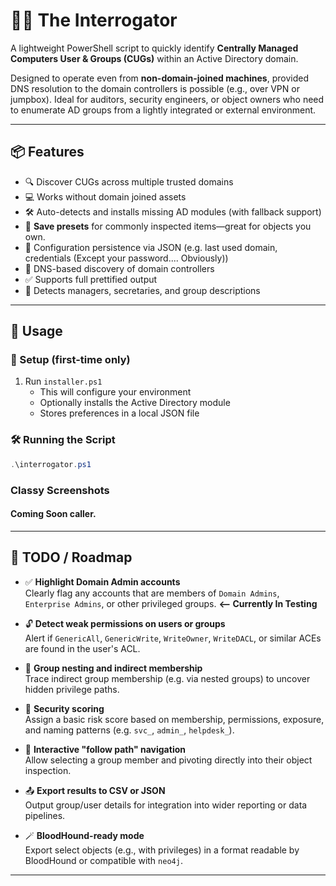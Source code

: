 # 🕵️‍♂️ The Interrogator

A lightweight PowerShell script to quickly identify **Centrally Managed Computers User & Groups (CUGs)** within an Active Directory domain.

Designed to operate even from **non-domain-joined machines**, provided DNS resolution to the domain controllers is possible (e.g., over VPN or jumpbox). Ideal for auditors, security engineers, or object owners who need to enumerate AD groups from a lightly integrated or external environment.

---

## 📦 Features

- 🔍 Discover CUGs across multiple trusted domains
- 💻 Works without domain joined assets
- 🛠 Auto-detects and installs missing AD modules (with fallback support)
- 💾 **Save presets** for commonly inspected items—great for objects you own.
- 📁 Configuration persistence via JSON (e.g. last used domain, credentials (Except your password.... Obviously))
- 📡 DNS-based discovery of domain controllers
- ✅ Supports full prettified output
- 👤 Detects managers, secretaries, and group descriptions

---

## 🚀 Usage

### 🔧 Setup (first-time only)

1. Run `installer.ps1`  
   - This will configure your environment
   - Optionally installs the Active Directory module
   - Stores preferences in a local JSON file

### 🛠 Running the Script

```powershell
.\interrogator.ps1
```
### Classy Screenshots
#### Coming Soon caller.
---

## 📌 TODO / Roadmap

- ✅ **Highlight Domain Admin accounts**  
  Clearly flag any accounts that are members of `Domain Admins`, `Enterprise Admins`, or other privileged groups. **<-- Currently In Testing**

- 🔓 **Detect weak permissions on users or groups**  
  Alert if `GenericAll`, `GenericWrite`, `WriteOwner`, `WriteDACL`, or similar ACEs are found in the user's ACL.

- 📎 **Group nesting and indirect membership**  
  Trace indirect group membership (e.g. via nested groups) to uncover hidden privilege paths.

- 🧠 **Security scoring**  
  Assign a basic risk score based on membership, permissions, exposure, and naming patterns (e.g. `svc_`, `admin_`, `helpdesk_`).

- 🔁 **Interactive "follow path" navigation**  
  Allow selecting a group member and pivoting directly into their object inspection.

- 📤 **Export results to CSV or JSON**  
  Output group/user details for integration into wider reporting or data pipelines.

- 🪄 **BloodHound-ready mode**  
  Export select objects (e.g., with privileges) in a format readable by BloodHound or compatible with `neo4j`.

---

